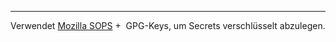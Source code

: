 ****

Verwendet [Mozilla SOPS](https://github.com/mozilla/sops) +  GPG-Keys, um Secrets verschlüsselt abzulegen.

